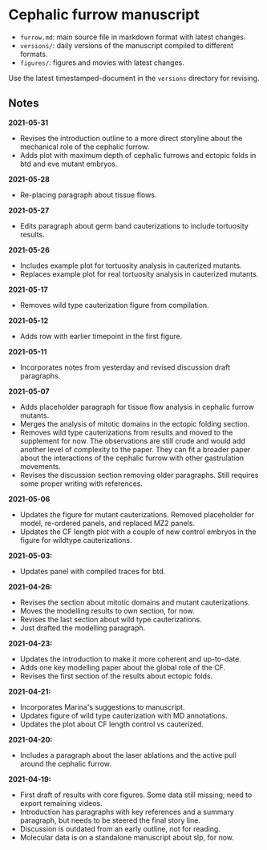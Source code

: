 # Cephalic furrow manuscript

- `furrow.md`: main source file in markdown format with latest changes.
- `versions/`: daily versions of the manuscript compiled to different formats.
- `figures/`: figures and movies with latest changes.

Use the latest timestamped-document in the `versions` directory for revising.

## Notes

**2021-05-31**

- Revises the introduction outline to a more direct storyline about the
  mechanical role of the cephalic furrow.
- Adds plot with maximum depth of cephalic furrows and ectopic folds in btd and
  eve mutant embryos.

**2021-05-28**

- Re-placing paragraph about tissue flows.

**2021-05-27**

- Edits paragraph about germ band cauterizations to include tortuosity results. 

**2021-05-26**

- Includes example plot for tortuosity analysis in cauterized mutants.
- Replaces example plot for real tortuosity analysis in cauterized mutants.

**2021-05-17**

- Removes wild type cauterization figure from compilation.

**2021-05-12**

- Adds row with earlier timepoint in the first figure.

**2021-05-11**

- Incorporates notes from yesterday and revised discussion draft paragraphs.

**2021-05-07**

- Adds placeholder paragraph for tissue flow analysis in cephalic furrow
  mutants.
- Merges the analysis of mitotic domains in the ectopic folding section.
- Removes wild type cauterizations from results and moved to the supplement for
  now. The observations are still crude and would add another level of
  complexity to the paper. They can fit a broader paper about the interactions
  of the cephalic furrow with other gastrulation movements.
- Revises the discussion section removing older paragraphs. Still requires some
  proper writing with references.

**2021-05-06**

- Updates the figure for mutant cauterizations. Removed placeholder for model,
  re-ordered panels, and replaced MZ2 panels.
- Updates the CF length plot with a couple of new control embryos in the figure
  for wildtype cauterizations.

**2021-05-03:**

- Updates panel with compiled traces for btd.

**2021-04-26:**

- Revises the section about mitotic domains and mutant cauterizations.
- Moves the modelling results to own section, for now.
- Revises the last section about wild type cauterizations.
- Just drafted the modelling paragraph.

**2021-04-23:**

- Updates the introduction to make it more coherent and up-to-date.
- Adds one key modelling paper about the global role of the CF.
- Revises the first section of the results about ectopic folds.

**2021-04-21:**

- Incorporates Marina's suggestions to manuscript.
- Updates figure of wild type cauterization with MD annotations.
- Updates the plot about CF length control vs cauterized.

**2021-04-20:**

- Includes a paragraph about the laser ablations and the active pull around the
  cephalic furrow.

**2021-04-19:**

- First draft of results with core figures. Some data still missing; need to
  export remaining videos.
- Introduction has paragraphs with key references and a summary paragraph, but
  needs to be steered the final story line.
- Discussion is outdated from an early outline, not for reading.
- Molecular data is on a standalone manuscript about slp, for now.

